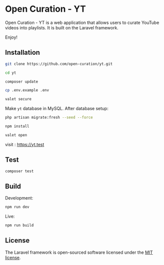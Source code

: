 # Open Curation - YT

Open Curation - YT is a web application that allows users to curate YouTube videos into playlists. It is built on the Laravel framework.

Enjoy!

## Installation

```sh
git clone https://github.com/open-curation/yt.git

cd yt

composer update

cp .env.example .env

valet secure
```

Make `yt` database in MySQL. After database setup:

```sh
php artisan migrate:fresh --seed --force

npm install

valet open
```

visit : https://yt.test

## Test

```sh
composer test
```

## Build

Development:

```sh
npm run dev
```

Live:

```sh
npm run build
```

## License

The Laravel framework is open-sourced software licensed under the [MIT license](http://opensource.org/licenses/MIT).
